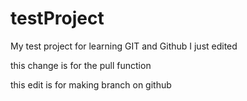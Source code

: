 # testProject
My test project for learning GIT and Github
I just edited

this change is for the pull function

this edit is for making branch on github
